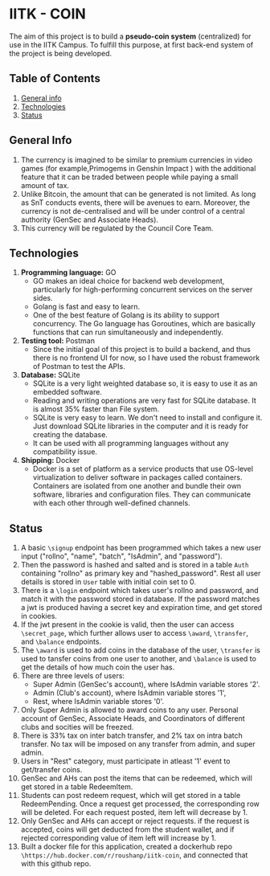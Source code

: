 # IITK - COIN
The aim of this project‌ is ‌to‌ ‌build‌ ‌a‌ ‌**pseudo-coin‌ ‌system‌** ‌(centralized)‌ ‌for‌ ‌use‌ ‌in‌ ‌the‌‌ IITK‌ ‌Campus.‌ To fulfill this purpose, at first back-end system of the project is being developed.

## Table of Contents

1. [General info](#general-info)
2. [Technologies](#technologies)
4. [Status](#status)

## General Info

1. The‌ ‌currency‌ ‌is‌ ‌imagined‌ ‌to‌‌ be‌‌ similar‌‌ to‌‌ premium‌‌ currencies‌‌ in‌‌ video‌‌ games‌‌ (for ‌‌example,‌‌Primogems ‌‌in‌‌ Genshin ‌‌Impact ) ‌‌with‌‌ the ‌‌additional‌‌ feature‌ ‌that‌ ‌it‌ ‌can‌ ‌be‌ ‌traded‌ ‌between‌ ‌people‌ ‌while‌ ‌paying‌ ‌a‌ ‌small‌‌ amount‌ ‌of‌ ‌tax.‌
2. Unlike Bitcoin, the amount that can be generated is not limited. As long as SnT conducts events, there will be avenues to earn. Moreover, the currency is not de-centralised and will be under control of a central authority (GenSec and Associate Heads).
3. This currency will be regulated by the Council Core Team.

## Technologies

1. **Programming language:** GO
    * GO ‌makes‌ ‌an‌ ‌ideal‌ ‌choice‌ ‌for‌ ‌backend‌ ‌web‌ ‌development,‌‌ particularly‌ ‌for‌ high-performing‌ ‌concurrent‌ ‌services‌ ‌on‌ ‌the‌‌ server‌ ‌sides.
    * Golang is fast and easy to learn.
    * One of the best feature of Golang is its ability to support concurrency. The Go language has Goroutines, which are basically functions that can run simultaneously and independently.
2. **Testing tool:** Postman
    * Since‌ ‌the‌ ‌initial goal‌ ‌of‌ ‌this ‌project‌ ‌is‌ ‌to‌ ‌build‌ ‌a‌ ‌backend,‌ and thus there‌ ‌is‌‌ no‌ ‌frontend‌ ‌UI‌ ‌for‌ ‌now, so I have used the robust framework of Postman to test the APIs.
3. **Database:** SQLite
    * SQLite is a very light weighted database so, it is easy to use it as an embedded software.
    * Reading and writing operations are very fast for SQLite database. It is almost 35% faster than File system.
    * SQLite is very easy to learn. We don't need to install and configure it. Just download SQLite libraries in the computer and it is ready for creating the database.
    * It can be used with all programming languages without any compatibility issue.
4. **Shipping:** Docker
    * Docker is a set of platform as a service products that use OS-level virtualization to deliver software in packages called containers. Containers are isolated from one another and bundle their own software, libraries and configuration files. They can communicate with each other through well-defined channels.


## Status

1. A basic `\signup` endpoint has been programmed which takes a new user input ("rollno", "name", "batch", "IsAdmin", and "password").
2. Then the password is hashed and salted and is stored in a table `Auth` containing "rollno" as primary key and "hashed_password". Rest all user details is stored in `User` table with initial coin set to 0.
3. There is a `\login` endpoint which takes user's rollno and password, and match it with the password stored in database. If the password matches a jwt is produced having a secret key and expiration time, and get stored in cookies.
4. If the jwt present in the cookie is valid, then the user can access `\secret_page`, which further allows user to access `\award`, `\transfer`, and `\balance` endpoints.
5. The `\award` is used to add coins in the database of the user, `\transfer` is used to tansfer coins from one user to another, and `\balance` is used to get the details of how much coin the user has.
6. There are three levels of users:
    * Super Admin (GenSec's account), where IsAdmin variable stores '2'.
    * Admin (Club's account), where IsAdmin variable stores '1',
    * Rest, where IsAdmin variable stores '0'.
7. Only Super Admin is allowed to award coins to any user. Personal account of GenSec, Associate Heads, and Coordinators of different clubs and socities will be freezed.
8. There is 33% tax on inter batch transfer, and 2% tax on intra batch transfer. No tax will be imposed on any transfer from admin, and super admin.
9. Users in "Rest" category, must participate in atleast '1' event to get/transfer coins.
10. GenSec and AHs can post the items that can be redeemed, which will get stored in a table RedeemItem.
11. Students can post redeem request, which will get stored in a table RedeemPending. Once a request get processed, the corresponding row will be deleted. For each request posted, item left will decrease by 1.
12. Only GenSec and AHs can accept or reject requests. if the request is accepted, coins will get deducted from the student wallet, and if rejected corresponding value of item left will increase by 1.
13. Built a docker file for this application, created a dockerhub repo `\https://hub.docker.com/r/roushanp/iitk-coin`, and connected that with this github repo.